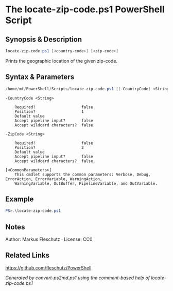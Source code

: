 # The locate-zip-code.ps1 PowerShell Script

## Synopsis & Description
```powershell
locate-zip-code.ps1 [<country-code>] [<zip-code>]
```

Prints the geographic location of the given zip-code.

## Syntax & Parameters
```powershell
/home/mf/PowerShell/Scripts/locate-zip-code.ps1 [[-CountryCode] <String>] [[-ZipCode] <String>] [<CommonParameters>]
```

```
-CountryCode <String>
    
    Required?                    false
    Position?                    1
    Default value                
    Accept pipeline input?       false
    Accept wildcard characters?  false
```

```
-ZipCode <String>
    
    Required?                    false
    Position?                    2
    Default value                
    Accept pipeline input?       false
    Accept wildcard characters?  false
```

```
[<CommonParameters>]
    This cmdlet supports the common parameters: Verbose, Debug, ErrorAction, ErrorVariable, WarningAction, 
    WarningVariable, OutBuffer, PipelineVariable, and OutVariable.
```

## Example
```powershell
PS>.\locate-zip-code.ps1
```


## Notes
Author: Markus Fleschutz · License: CC0

## Related Links
https://github.com/fleschutz/PowerShell

*Generated by convert-ps2md.ps1 using the comment-based help of locate-zip-code.ps1*
